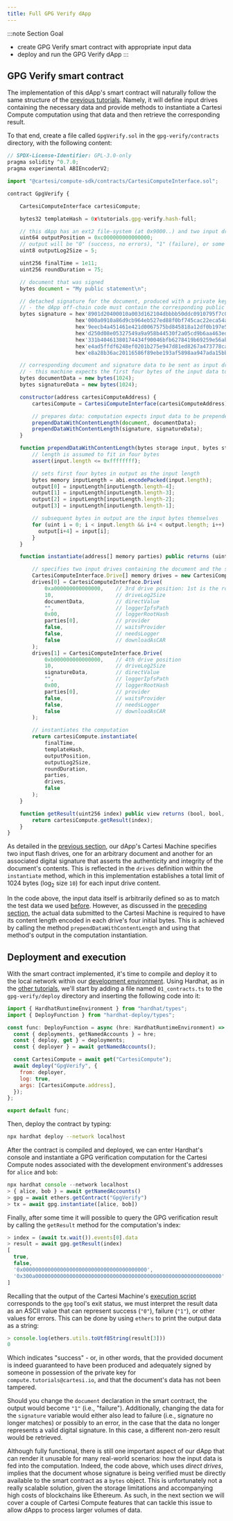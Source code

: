 ```yaml
---
title: Full GPG Verify dApp
---
```


:::note Section Goal
- create GPG Verify smart contract with appropriate input data
- deploy and run the GPG Verify dApp
:::


## GPG Verify smart contract

The implementation of this dApp's smart contract will naturally follow the same structure of the [previous tutorials](../calculator/full-dapp.md). Namely, it will define input drives containing the necessary data and provide methods to instantiate a Cartesi Compute computation using that data and then retrieve the corresponding result.

To that end, create a file called `GpgVerify.sol` in the `gpg-verify/contracts` directory, with the following content:

```javascript
// SPDX-License-Identifier: GPL-3.0-only
pragma solidity ^0.7.0;
pragma experimental ABIEncoderV2;

import "@cartesi/compute-sdk/contracts/CartesiComputeInterface.sol";

contract GpgVerify {

    CartesiComputeInterface cartesiCompute;

    bytes32 templateHash = 0x%tutorials.gpg-verify.hash-full;

    // this dApp has an ext2 file-system (at 0x9000..) and two input drives (at 0xa000.. and 0xb000..), so the output will be at 0xc000..
    uint64 outputPosition = 0xc000000000000000;
    // output will be "0" (success, no errors), "1" (failure), or some other error code that certainly fits into the minimum size of 32 bytes
    uint8 outputLog2Size = 5;

    uint256 finalTime = 1e11;
    uint256 roundDuration = 75;

    // document that was signed
    bytes document = "My public statement\n";

    // detached signature for the document, produced with a private key
    // - the dApp off-chain code must contain the corresponding public key in order to verify the signature
    bytes signature = hex'8901d20400010a003d162104dbbbb50ddc0910795f7c0b48a86d9cb964eb527e05025f19fa431f1c6465736361727465732e7475746f7269616c7340636172746573692e696f'
                      hex'000a0910a86d9cb964eb527ed88f0bf745cac22eca54a050edf5ce62ab5c8857bab9807d4b6cc4b01b47c640669f14c9457d129225d005585f7a4cec2c41bd088b0d622c4ee2'
                      hex'9eecb4a451461e421d0067575bd845818a12df0b197e525da3dea2c89f0210325d766a11da824d9469bea5add6c9f91c09098f72cca806f4b0eb3ff622531171f9ae5b855366'
                      hex'd250d08e05327549a9a958b44530f2a05cd9b6aa463eda223f16ff8655ab2e4bf7f66bb2fa29913c1f04080a24dd10e754d277c346909a3510305b7fd9ca2a4bbd412fc50818'
                      hex'331b40461380174434f90046bfb6278419b69259e56abfa504c5965e37d1aa355302d8b6aac98abe5be1c02c78d5a2e9e4df0eba43a91717407811e20b800120f349aa1b51a1'
                      hex'e4ad5ffdf6248ef0201b275e947d81ed8267a473778cab78ead5f39e60edaf9c17a6c558eeb0ca7e7acc1343a1f7a431d21598edd470a080ed377ab0c4824f95589ab1c40568'
                      hex'e8a28b36ac20116586f89ebe193af5898aa947ada15bbbb8d09e3894c33d7bdb20a8b1bc6be60ac03fdbc0be0ffdfa326c';

    // corresponding document and signature data to be sent as input drives to the off-chain Cartesi Machine
    // - this machine expects the first four bytes of the input data to encode the length of the content of interest
    bytes documentData = new bytes(1024);
    bytes signatureData = new bytes(1024);

    constructor(address cartesiComputeAddress) {
        cartesiCompute = CartesiComputeInterface(cartesiComputeAddress);

        // prepares data: computation expects input data to be prepended by four bytes that encode the length of the content
        prependDataWithContentLength(document, documentData);
        prependDataWithContentLength(signature, signatureData);
    }

    function prependDataWithContentLength(bytes storage input, bytes storage output) internal {
        // length is assumed to fit in four bytes
        assert(input.length <= 0xffffffff);

        // sets first four bytes in output as the input length
        bytes memory inputLength = abi.encodePacked(input.length);
        output[0] = inputLength[inputLength.length-4];
        output[1] = inputLength[inputLength.length-3];
        output[2] = inputLength[inputLength.length-2];
        output[3] = inputLength[inputLength.length-1];

        // subsequent bytes in output are the input bytes themselves
        for (uint i = 0; i < input.length && i+4 < output.length; i++) {
          output[i+4] = input[i];
        }
    }

    function instantiate(address[] memory parties) public returns (uint256) {

        // specifies two input drives containing the document and the signature
        CartesiComputeInterface.Drive[] memory drives = new CartesiComputeInterface.Drive[](2);
        drives[0] = CartesiComputeInterface.Drive(
            0xa000000000000000,    // 3rd drive position: 1st is the root file-system (0x8000..), 2nd is the dapp-data file-system (0x9000..)
            10,                    // driveLog2Size
            documentData,          // directValue
            "",                    // loggerIpfsPath
            0x00,                  // loggerRootHash
            parties[0],            // provider
            false,                 // waitsProvider
            false,                 // needsLogger
            false                  // downloadAsCAR
        );
        drives[1] = CartesiComputeInterface.Drive(
            0xb000000000000000,    // 4th drive position
            10,                    // driveLog2Size
            signatureData,         // directValue
            "",                    // loggerIpfsPath
            0x00,                  // loggerRootHash
            parties[0],            // provider
            false,                 // waitsProvider
            false,                 // needsLogger
            false                  // downloadAsCAR
        );

        // instantiates the computation
        return cartesiCompute.instantiate(
            finalTime,
            templateHash,
            outputPosition,
            outputLog2Size,
            roundDuration,
            parties,
            drives,
            false
        );
    }

    function getResult(uint256 index) public view returns (bool, bool, address, bytes memory) {
        return cartesiCompute.getResult(index);
    }
}
```

As detailed in the [previous section](../gpg-verify/cartesi-machine.md#full-machine-implementation), our dApp's Cartesi Machine specifies two input flash drives, one for an arbitrary document and another for an associated digital signature that asserts the authenticity and integrity of the document's contents. This is reflected in the `drives` definition within the `instantiate` method, which in this implementation establishes a total limit of 1024 bytes (log<sub>2</sub> size `10`) for each input drive content.

In the code above, the input data itself is arbitrarily defined so as to match the test data we used [before](../gpg-verify/ext2-gpg.md#test-data). However, as discussed in the [preceding section](../gpg-verify/cartesi-machine.md), the actual data submitted to the Cartesi Machine is required to have its content length encoded in each drive's four initial bytes. This is achieved by calling the method `prependDataWithContentLength` and using that method's output in the computation instantiation.


## Deployment and execution

With the smart contract implemented, it's time to compile and deploy it to the local network within our [development environment](../compute-env.md). Using Hardhat, as in the [other tutorials](../helloworld/deploy-run.md#deployment), we'll start by adding a file named `01_contracts.ts` to the `gpg-verify/deploy` directory and inserting the following code into it:

```javascript
import { HardhatRuntimeEnvironment } from "hardhat/types";
import { DeployFunction } from "hardhat-deploy/types";

const func: DeployFunction = async (hre: HardhatRuntimeEnvironment) => {
  const { deployments, getNamedAccounts } = hre;
  const { deploy, get } = deployments;
  const { deployer } = await getNamedAccounts();

  const CartesiCompute = await get("CartesiCompute");
  await deploy("GpgVerify", {
    from: deployer,
    log: true,
    args: [CartesiCompute.address],
  });
};

export default func;
```

Then, deploy the contract by typing:

```bash
npx hardhat deploy --network localhost
```

After the contract is compiled and deployed, we can enter Hardhat's console and instantiate a GPG verification computation for the Cartesi Compute nodes associated with the development environment's addresses for `alice` and `bob`:

```javascript
npx hardhat console --network localhost
> { alice, bob } = await getNamedAccounts()
> gpg = await ethers.getContract("GpgVerify")
> tx = await gpg.instantiate([alice, bob])
```

Finally, after some time it will possible to query the GPG verification result by calling the `getResult` method for the computation's index:

```javascript
> index = (await tx.wait()).events[0].data
> result = await gpg.getResult(index)
[
  true,
  false,
  '0x0000000000000000000000000000000000000000',
  '0x300a000000000000000000000000000000000000000000000000000000000000'
]
```

Recalling that the output of the Cartesi Machine's [execution script](../gpg-verify/cartesi-machine.md#final-execution-script) corresponds to the `gpg` tool's exit status, we must interpret the result data as an ASCII value that can represent success (`"0"`), failure (`"1"`), or other values for errors. This can be done by using `ethers` to print the output data as a string:

```javascript
> console.log(ethers.utils.toUtf8String(result[3]))
0
```

Which indicates "success" - or, in other words, that the provided document is indeed guaranteed to have been produced and adequately signed by someone in possession of the private key for `compute.tutorials@cartesi.io`, and that the document's data has not been tampered.

Should you change the `document` declaration in the smart contract, the output would become `"1"` (i.e., "failure"). Additionally, changing the data for the `signature` variable would either also lead to failure (i.e., signature no longer matches) or possibly to an error, in the case that the data no longer represents a valid digital signature. In this case, a different non-zero result would be retrieved.

Although fully functional, there is still one important aspect of our dApp that can render it unusable for many real-world scenarios: how the input data is fed into the computation. Indeed, the code above, which uses *direct drives*, implies that the document whose signature is being verified must be directly available to the smart contract as a `bytes` object. This is unfortunately not a really scalable solution, given the storage limitations and accompanying high costs of blockchains like Ethereum. As such, in the next section we will cover a couple of Cartesi Compute features that can tackle this issue to allow dApps to process larger volumes of data.
